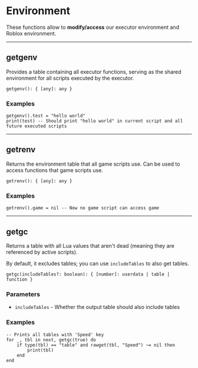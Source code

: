 # Environment

These functions allow to **modify/access** our executor environment and Roblox environment.

---

## getgenv

Provides a table containing all executor functions, serving as the shared environment for all scripts executed by the executor.
```luau
getgenv(): { [any]: any }
```

### Examples

```luau
getgenv().test = "hello world"
print(test) -- Should print "hello world" in current script and all future executed scripts
```
---

## getrenv

Returns the environment table that all game scripts use. Can be used to access functions that game scripts use.
```luau
getrenv(): { [any]: any }
```

### Examples
```luau
getrenv().game = nil -- Now no game script can access game
```
---

## getgc

Returns a table with all Lua values that aren't dead (meaning they are referenced by active scripts).

By default, it excludes tables; you can use `includeTables` to also get tables.
```luau
getgc(includeTables?: boolean): { [number]: userdata | table | function }
```

### Parameters
- `includeTables` - Whether the output table should also include tables

### Examples
```luau
-- Prints all tables with 'Speed' key
for _, tbl in next, getgc(true) do
	if type(tbl) == "table" and rawget(tbl, "Speed") ~= nil then
		print(tbl)
	end
end
```
